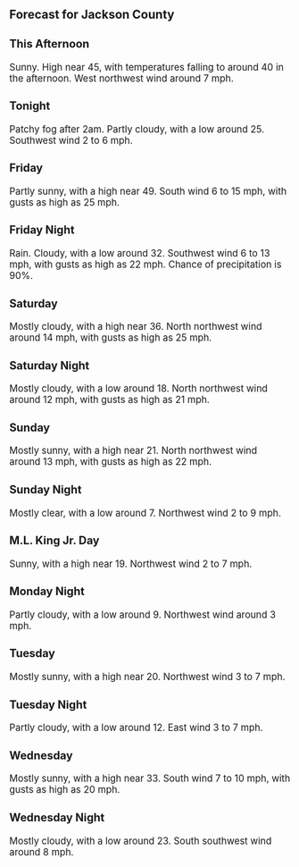 <div>
   <h2>Forecast for Jackson County</h2>
   <p>
      <div style="font-size:120%">
         <h3>This Afternoon</h3>Sunny. High near 45, with temperatures falling to around 40 in the afternoon. West northwest wind around 7 mph.<br></div>
   </p>
   <p>
      <div style="font-size:120%">
         <h3>Tonight</h3>Patchy fog after 2am. Partly cloudy, with a low around 25. Southwest wind 2 to 6 mph.<br></div>
   </p>
   <p>
      <div style="font-size:120%">
         <h3>Friday</h3>Partly sunny, with a high near 49. South wind 6 to 15 mph, with gusts as high as 25 mph.<br></div>
   </p>
   <p>
      <div style="font-size:120%">
         <h3>Friday Night</h3>Rain. Cloudy, with a low around 32. Southwest wind 6 to 13 mph, with gusts as high as 22 mph. Chance of precipitation is 90%.<br></div>
   </p>
   <p>
      <div style="font-size:120%">
         <h3>Saturday</h3>Mostly cloudy, with a high near 36. North northwest wind around 14 mph, with gusts as high as 25 mph.<br></div>
   </p>
   <p>
      <div style="font-size:120%">
         <h3>Saturday Night</h3>Mostly cloudy, with a low around 18. North northwest wind around 12 mph, with gusts as high as 21 mph.<br></div>
   </p>
   <p>
      <div style="font-size:120%">
         <h3>Sunday</h3>Mostly sunny, with a high near 21. North northwest wind around 13 mph, with gusts as high as 22 mph.<br></div>
   </p>
   <p>
      <div style="font-size:120%">
         <h3>Sunday Night</h3>Mostly clear, with a low around 7. Northwest wind 2 to 9 mph.<br></div>
   </p>
   <p>
      <div style="font-size:120%">
         <h3>M.L. King Jr. Day</h3>Sunny, with a high near 19. Northwest wind 2 to 7 mph.<br></div>
   </p>
   <p>
      <div style="font-size:120%">
         <h3>Monday Night</h3>Partly cloudy, with a low around 9. Northwest wind around 3 mph.<br></div>
   </p>
   <p>
      <div style="font-size:120%">
         <h3>Tuesday</h3>Mostly sunny, with a high near 20. Northwest wind 3 to 7 mph.<br></div>
   </p>
   <p>
      <div style="font-size:120%">
         <h3>Tuesday Night</h3>Partly cloudy, with a low around 12. East wind 3 to 7 mph.<br></div>
   </p>
   <p>
      <div style="font-size:120%">
         <h3>Wednesday</h3>Mostly sunny, with a high near 33. South wind 7 to 10 mph, with gusts as high as 20 mph.<br></div>
   </p>
   <p>
      <div style="font-size:120%">
         <h3>Wednesday Night</h3>Mostly cloudy, with a low around 23. South southwest wind around 8 mph.<br></div>
   </p>
</div>